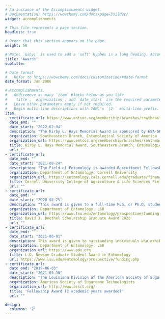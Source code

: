 ```yaml
---
# An instance of the Accomplishments widget.
# Documentation: https://wowchemy.com/docs/page-builder/
widget: accomplishments

# This file represents a page section.
headless: true

# Order that this section appears on the page.
weight: 50

# Note: `&shy;` is used to add a 'soft' hyphen in a long heading. Accomplish&shy;ments
title: 'Awards'
subtitle:

# Date format
#   Refer to https://wowchemy.com/docs/customization/#date-format
date_format: Jan 2006

# Accomplishments.
#   Add/remove as many `item` blocks below as you like.
#   `title`, `organization`, and `date_start` are the required parameters.
#   Leave other parameters empty if not required.
#   Begin multi-line descriptions with YAML's `|2-` multi-line prefix.
item:
- certificate_url: https://www.entsoc.org/membership/branches/southeastern/awards/southeastern/kirby-hays-award
  date_end: ""
  date_start: "2022-02-04"
  description: "The Kirby L. Hays Memorial Award is sponsored by ESA-SEB. One award is given each year to an outstanding M.S. student. The recipient is recognized with a $200 cash award and a plaque at the annual Branch meeting."
  organization: Southeastern Branch, Entomological Society of America
  organization_url: https://www.entsoc.org/membership/branches/southeastern/
  title: Kirby L. Hays Memorial Award, Southeastern Branch, Entomological Society of America 2022
  url: ""
- certificate_url: 
  date_end: ""
  date_start: "2021-08-24"
  description: "The Field of Entomology is awarded Recruitment Fellowships each year, available to incoming Ph.D. students only. After recruitment weekend, or another format of interview, the Director of Graduate Studies and the Admissions Committee rank all interviewing applicants, and the Fellowships are offered to the top recruits. "
  organization: Department of Entomology, Cornell University
  organization_url: https://entomology.cals.cornell.edu/graduate/financial-support/
  title: Cornell University College of Agriculture & Life Sciences Field of Entomology Recruitment Fellowship Fall 2021.
  url: ""
- certificate_url: 
  date_end: ""
  date_start: "2020-08-25"
  description: "This award is given to a full-time M.S. or Ph.D. student who exhibits excellence in academic achievement and has made satisfactory progress on his/her graduate degree program in the Department of Entomology at Louisiana State University. Preference is given to students with research in the area of integrated pest management."
  organization: Department of Entomology, LSU
  organization_url: https://www.lsu.edu/entomology/prospective/funding.php
  title: David J. Boethel Scholarship Graduate Award 2020
  url: ""
- certificate_url: 
  date_end: ""
  date_start: "2021-06-01"
  description: This award is given to outstanding individuals who exhibit excellence in academic achievement and graduate research in the Department of Entomology at Louisiana State University. One award is available for nominees in the M.S. program and one award for a Ph.D. candidate.
  organization: Department of Entomology, LSU
  organization_url: https://www.edx.org
  title: L.D. Newsom Graduate Student Award in Entomology
  url: https://www.lsu.edu/entomology/prospective/funding.php
- certificate_url: 
  date_end: "2019-06-03"
  date_start: "2021-05-30"
  description: "The Louisiana Division of the American Society of Sugar Cane Technologists sponsors an endowed graduate student fellowship to provide support to a full-time graduate student at LSU pursuing an M.S. or Ph.D. in an area related to sugarcane production or sugar manufacturing. Students must have a minimum grade point average of 3.0."
  organization: American Society of Sugarcane Technologists
  organization_url: http://www.assct.org/
  title: 'Fellowship Award (2 academic years awarded)'
  url: ""

design:
  columns: '2' 
---
```

